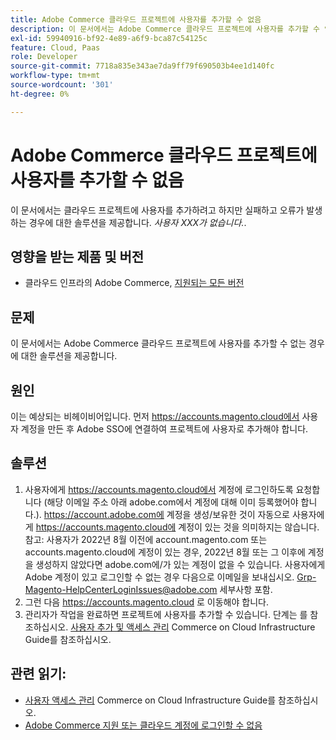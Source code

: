 ```yaml
---
title: Adobe Commerce 클라우드 프로젝트에 사용자를 추가할 수 없음
description: 이 문서에서는 Adobe Commerce 클라우드 프로젝트에 사용자를 추가할 수 없는 경우에 대한 솔루션을 제공합니다.
exl-id: 59940916-bf92-4e89-a6f9-bca87c54125c
feature: Cloud, Paas
role: Developer
source-git-commit: 7718a835e343ae7da9ff79f690503b4ee1d140fc
workflow-type: tm+mt
source-wordcount: '301'
ht-degree: 0%

---
```


# Adobe Commerce 클라우드 프로젝트에 사용자를 추가할 수 없음

이 문서에서는 클라우드 프로젝트에 사용자를 추가하려고 하지만 실패하고 오류가 발생하는 경우에 대한 솔루션을 제공합니다. *사용자 XXX가 없습니다.*.

## 영향을 받는 제품 및 버전

* 클라우드 인프라의 Adobe Commerce, [지원되는 모든 버전](https://magento.com/sites/default/files/magento-software-lifecycle-policy.pdf)

## 문제

이 문서에서는 Adobe Commerce 클라우드 프로젝트에 사용자를 추가할 수 없는 경우에 대한 솔루션을 제공합니다.

## 원인

이는 예상되는 비헤이비어입니다. 먼저 https://accounts.magento.cloud에서 사용자 계정을 만든 후 Adobe SSO에 연결하여 프로젝트에 사용자로 추가해야 합니다.

## 솔루션

1. 사용자에게 https://accounts.magento.cloud에서 계정에 로그인하도록 요청합니다 (해당 이메일 주소 아래 adobe.com에서 계정에 대해 이미 등록했어야 합니다.). https://account.adobe.com에 계정을 생성/보유한 것이 자동으로 사용자에게 https://accounts.magento.cloud에 계정이 있는 것을 의미하지는 않습니다. 참고: 사용자가 2022년 8월 이전에 account.magento.com 또는 accounts.magento.cloud에 계정이 있는 경우, 2022년 8월 또는 그 이후에 계정을 생성하지 않았다면 adobe.com에/가 있는 계정이 없을 수 있습니다. 사용자에게 Adobe 계정이 있고 로그인할 수 없는 경우 다음으로 이메일을 보내십시오. [Grp-Magento-HelpCenterLoginIssues@adobe.com](mailto:Grp-Magento-HelpCenterLoginIssues@adobe.com) 세부사항 포함.
1. 그런 다음 https://accounts.magento.cloud 로 이동해야 합니다.
1. 관리자가 작업을 완료하면 프로젝트에 사용자를 추가할 수 있습니다. 단계는 를 참조하십시오. [사용자 추가 및 액세스 관리](https://experienceleague.adobe.com/docs/commerce-cloud-service/user-guide/project/user-access.html#add-users-and-manage-access) Commerce on Cloud Infrastructure Guide를 참조하십시오.

## 관련 읽기:

* [사용자 액세스 관리](https://experienceleague.adobe.com/docs/commerce-cloud-service/user-guide/project/user-access.html) Commerce on Cloud Infrastructure Guide를 참조하십시오.
* [Adobe Commerce 지원 또는 클라우드 계정에 로그인할 수 없음](https://experienceleague.adobe.com/docs/commerce-knowledge-base/kb/troubleshooting/miscellaneous/unable-to-log-in-to-support-or-cloud-project.html)
